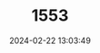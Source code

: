 ---
title: "1553"
category: "Anomalurus pusillus"
draft: false
date: 2024-02-22 13:03:49
languages:
  German: ["Zwerg-Dornschwanzhörnchen"]
  English: ["Dwarf Scaly-tailed Squirrel"]
---